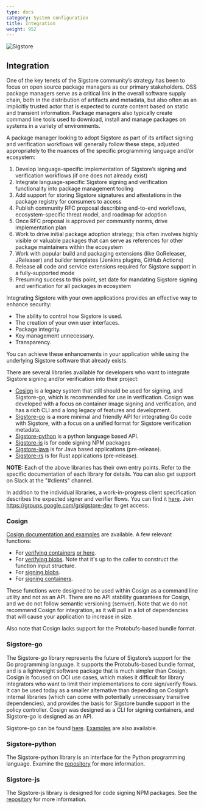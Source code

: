 ```yaml
---
type: docs
category: System configuration
title: Integration
weight: 952
---
```


![Sigstore](sigstore-logo_horizontal-color.svg)

## Integration

One of the key tenets of the Sigstore community’s strategy has been to focus on open source package managers as our primary stakeholders. OSS package managers serve as a critical link in the overall software supply chain, both in the distribution of artifacts and metadata, but also often as an implicitly trusted actor that is expected to curate content based on static and transient information. Package managers also typically create command line tools used to download, install and manage packages on systems in a variety of environments.

A package manager looking to adopt Sigstore as part of its artifact signing and verification workflows will generally follow these steps, adjusted appropriately to the nuances of the specific programming language and/or ecosystem:

1. Develop language-specific implementation of Sigstore’s signing and verification workflows (if one does not already exist)
2. Integrate language-specific Sigstore signing and verification functionality into package management tooling
3. Add support for storing Sigstore signatures and attestations in the package registry for consumers to access
4. Publish community RFC proposal describing end-to-end workflows, ecosystem-specific threat model, and roadmap for adoption
5. Once RFC proposal is approved per community norms, drive implementation plan
6. Work to drive initial package adoption strategy; this often involves highly visible or valuable packages that can serve as references for other package maintainers within the ecosystem
7. Work with popular build and packaging extensions (like GoReleaser, JReleaser) and builder templates (Jenkins plugins, GitHub Actions)
8. Release all code and service extensions required for Sigstore support in a fully-supported mode
9. Presuming success to this point, set date for mandating Sigstore signing and verification for all packages in ecosystem   

Integrating Sigstore with your own applications provides an effective way to enhance security:

- The ability to control how Sigstore is used.
- The creation of your own user interfaces.
- Package integrity.
- Key management unnecessary.
- Transparency.

You can achieve these enhancements in your application while using the underlying Sigstore software that already exists.

There are several libraries available for developers who want to integrate Sigstore signing and/or verification into their project:

- [Cosign](https://github.com/sigstore/cosign) is a legacy system that still should be used for signing, and Sigstore-go, which is recommended for use in verification. Cosign was developed with a focus on container image signing and verification, and has a rich CLI and a long legacy of features and development.
- [Sigstore-go](https://github.com/sigstore/sigstore-go) is a more minimal and friendly API for integrating Go code with Sigstore, with a focus on a unified format for Sigstore verification metadata.
- [Sigstore-python](https://github.com/sigstore/sigstore-python) is a python language based API.
- [Sigstore-js](https://github.com/sigstore/sigstore-js) is for code signing  NPM packages
- [Sigstore-java](https://github.com/sigstore/sigstore-java) is for Java based applications (pre-release).
- [Sigstore-rs](https://github.com/sigstore/sigstore-rs) is for Rust applications (pre-release).

**NOTE:** Each of the above libraries has their own entry points.  Refer to the specific documentation of each library for details. You can also get support on Slack at the "#clients" channel.

In addition to the individual libraries, a work-in-progress client specification describes the expected signer and verifier flows.   You can find it [here](https://docs.google.com/document/d/1kbhK2qyPPk8SLavHzYSDM8-Ueul9_oxIMVFuWMWKz0E/edit#heading=h.xib7qycxsp4i). Join https://groups.google.com/g/sigstore-dev to get access.

### Cosign

[Cosign documentation and examples](https://github.com/sigstore/cosign/blob/main/doc/cosign.md) are available.  A few relevant functions:

- For [verifying containers](https://github.com/sigstore/cosign/blob/b309a0f048462b3fcecb1ac721db537a9cc90372/pkg/cosign/verify.go#L479) [or here](https://github.com/sigstore/cosign/blob/b309a0f048462b3fcecb1ac721db537a9cc90372/pkg/cosign/verify.go#L818).
- For [verifying blobs](https://github.com/sigstore/cosign/blob/b309a0f048462b3fcecb1ac721db537a9cc90372/pkg/cosign/verify.go#L812). Note that it's up to the caller to construct the function input structure.
- For [signing blobs](https://github.com/sigstore/cosign/blob/b309a0f048462b3fcecb1ac721db537a9cc90372/cmd/cosign/cli/sign/sign_blob.go#L40).
- For [signing containers](https://github.com/sigstore/cosign/blob/b309a0f048462b3fcecb1ac721db537a9cc90372/cmd/cosign/cli/sign/sign.go#L133).

These functions were designed to be used within Cosign as a command line utility and not as an API. There are no API stability guarantees for Cosign, and we do not follow semantic versioning (semver). Note that we do not recommend Cosign for integration, as it will pull in a lot of dependencies that will cause your application to increase in size.

Also note that Cosign lacks support for the Protobufs-based bundle format.

### Sigstore-go

The Sigstore-go library represents the future of Sigstore’s support for the Go programming language. It supports the Protobufs-based bundle format, and is a lightweight software package that is much simpler than Cosign.  Cosign is focused on OCI use cases, which makes it difficult for library integrators who want to limit their implementations to core sign/verify flows. It can be used today as a smaller alternative than depending on Cosign’s internal libraries (which can come with potentially unnecessary transitive dependencies), and provides the basis for Sigstore bundle support in the policy controller.  Cosign was designed as a CLI for signing containers, and Sigstore-go is designed as an API.

Sigstore-go can be found [here](https://github.com/sigstore/sigstore-go). [Examples](https://github.com/sigstore/sigstore-go#examples) are also available.

### Sigstore-python

The Sigstore-python library is an interface for the Python programming language. Examine the [repository](https://github.com/sigstore/sigstore-python) for more information.

### Sigstore-js

The Sigstore-js library is designed for code signing NPM packages.   See the [repository](https://github.com/sigstore/sigstore-js) for more information.

